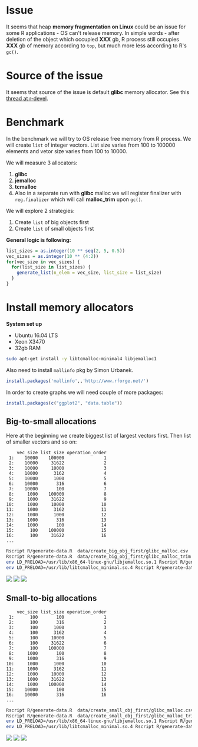 # Issue

It seems that heap **memory fragmentation on Linux** could be an issue for some R applications - OS can't release memory. In simple words - after deletion of the object which occupied **XXX** gb, R process still occupies **XXX** gb of memory according to `top`, but much more less according to R's `gc()`.

# Source of the issue

It seems that source of the issue is default **glibc** memory allocator. See this [thread at r-devel](https://stat.ethz.ch/pipermail/r-devel/2017-August/074761.html).

# Benchmark

In the benchmark we will try to OS release free memory from R process. We will create `list` of integer vectors. List size varies from 100 to 100000 elements and vetor size varies from 100 to 10000.

We will measure 3 allocators: 

1. **glibc**
1. **jemalloc**
1. **tcmalloc** 
1. Also in a separate run with **glibc** malloc we will register finalizer with `reg.finalizer` which will call **malloc_trim** upon `gc()`.

We will explore 2 strategies:

1. Create `list` of big objects first
1. Create `list` of small objects first


**General logic is following:**

```r
list_sizes = as.integer(10 ** seq(2, 5, 0.5))
vec_sizes = as.integer(10 ** (4:2))
for(vec_size in vec_sizes) {
  for(list_size in list_sizes) {
    generate_list(n_elem = vec_size, list_size = list_size)
  }
}
```

# Install memory allocators

**System set up**

* Ubuntu 16.04 LTS
* Xeon X3470
* 32gb RAM

```sh
sudo apt-get install -y libtcmalloc-minimal4 libjemalloc1
```

Also need to install `mallinfo` pkg by Simon Urbanek.
```r
install.packages('mallinfo',,'http://www.rforge.net/')
```

In order to create graphs we will need couple of more packages:
```r
install.packages(c("ggplot2", "data.table"))
```

## Big-to-small allocations

Here at the beginning we create biggest list of largest vectors first. Then list of smaller vectors and so on:
```
    vec_size list_size operation_order
 1:    10000    100000               1
 2:    10000     31622               2
 3:    10000     10000               3
 4:    10000      3162               4
 5:    10000      1000               5
 6:    10000       316               6
 7:    10000       100               7
 8:     1000    100000               8
 9:     1000     31622               9
10:     1000     10000              10
11:     1000      3162              11
12:     1000      1000              12
13:     1000       316              13
14:     1000       100              14
15:      100    100000              15
16:      100     31622              16
...
```

```sh
Rscript R/generate-data.R  data/create_big_obj_first/glibc_malloc.csv
Rscript R/generate-data.R  data/create_big_obj_first/glibc_malloc_trim.csv TRUE TRUE
env LD_PRELOAD=/usr/lib/x86_64-linux-gnu/libjemalloc.so.1 Rscript R/generate-data.R  data/create_big_obj_first/jemalloc.csv
env LD_PRELOAD=/usr/lib/libtcmalloc_minimal.so.4 Rscript R/generate-data.R  data/create_big_obj_first/tcmalloc.csv
```
![](data/create_big_obj_first/time_spent.png)
![](data/create_big_obj_first/visual_stats.png)
![](data/create_big_obj_first/ram_dynamics.png)


## Small-to-big allocations

```
    vec_size list_size operation_order
 1:      100       100               1
 2:      100       316               2
 3:      100      1000               3
 4:      100      3162               4
 5:      100     10000               5
 6:      100     31622               6
 7:      100    100000               7
 8:     1000       100               8
 9:     1000       316               9
10:     1000      1000              10
11:     1000      3162              11
12:     1000     10000              12
13:     1000     31622              13
14:     1000    100000              14
15:    10000       100              15
16:    10000       316              16
...
```

```sh
Rscript R/generate-data.R  data/create_small_obj_first/glibc_malloc.csv FALSE
Rscript R/generate-data.R  data/create_small_obj_first/glibc_malloc_trim.csv FALSE TRUE
env LD_PRELOAD=/usr/lib/x86_64-linux-gnu/libjemalloc.so.1 Rscript R/generate-data.R  data/create_small_obj_first/jemalloc.csv FALSE
env LD_PRELOAD=/usr/lib/libtcmalloc_minimal.so.4 Rscript R/generate-data.R  data/create_small_obj_first/tcmalloc.csv FALSE
```
![](data/create_small_obj_first/time_spent.png)
![](data/create_small_obj_first/visual_stats.png)
![](data/create_small_obj_first/ram_dynamics.png)

